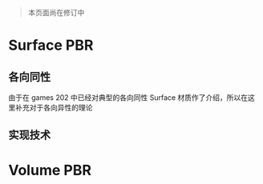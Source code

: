 > 本页面尚在修订中

# Surface PBR

## 各向同性

由于在 games 202 中已经对典型的各向同性 Surface 材质作了介绍，所以在这里补充对于各向异性的理论

## 实现技术

# Volume PBR